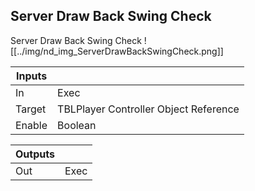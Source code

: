 ## Server Draw Back Swing Check
Server Draw Back Swing Check
![[../img/nd_img_ServerDrawBackSwingCheck.png]]

|Inputs||
|--|--|
| In | Exec |
| Target | TBLPlayer Controller Object Reference |
| Enable | Boolean |

|Outputs||
|--|--|
| Out | Exec |
